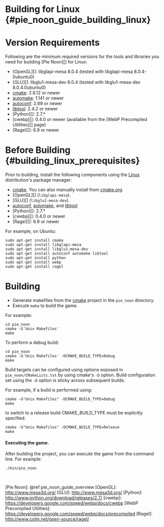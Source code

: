 Building for Linux    {#pie_noon_guide_building_linux}
==================

# Version Requirements

Following are the minimum required versions for the tools and libraries you
need for building [Pie Noon][] for Linux:

-   [OpenGL][]: libglapi-mesa 8.0.4 (tested with libglapi-mesa 8.0.4-0ubuntu0)
-   [GLU][]: libglu1-mesa-dev 8.0.4 (tested with
    libglu1-mesa-dev 8.0.4.0ubuntu0)
-   [cmake][]: 2.8.12 or newer
-   [automake][]: 1.141 or newer
-   [autoconf][]: 2.69 or newer
-   [libtool][]: 2.4.2 or newer
-   [Python][]: 2.7.*
-   [cwebp][]: 0.4.0 or newer (available from the
    [WebP Precompiled Utilities][] page)
-   [Ragel][]: 6.9 or newer

# Before Building    {#building_linux_prerequisites}

Prior to building, install the following components using the [Linux][]
distribution's package manager:

-    [cmake][]. You can also manually install from
     [cmake.org](http://cmake.org).
-    [OpenGL][] (`libglapi-mesa`).
-    [GLU][] (`libglu1-mesa-dev`).
-    [autoconf][], [automake][], and [libtool][]
-    [Python][]: 2.7.*
-    [cwebp][]: 0.4.0 or newer
-    [Ragel][]: 6.9 or newer

For example, on Ubuntu:

    sudo apt-get install cmake
    sudo apt-get install libglapi-mesa
    sudo apt-get install libglu1-mesa-dev
    sudo apt-get install autoconf automake libtool
    sudo apt-get install python
    sudo apt-get install webp
    sudo apt-get install ragel

# Building

-   Generate makefiles from the [cmake][] project in the `pie_noon` directory.
-   Execute `make` to build the game.

For example:

    cd pie_noon
    cmake -G'Unix Makefiles'
    make

To perform a debug build:

    cd pie_noon
    cmake -G'Unix Makefiles' -DCMAKE_BUILD_TYPE=Debug
    make

Build targets can be configured using options exposed in
`pie_noon/CMakeLists.txt` by using cmake's `-D` option.
Build configuration set using the `-D` option is sticky across subsequent
builds.

For example, if a build is performed using:

    cmake -G"Unix Makefiles" -DCMAKE_BUILD_TYPE=Debug
    make

to switch to a release build CMAKE_BUILD_TYPE must be explicitly specified:

    cmake -G"Unix Makefiles" -DCMAKE_BUILD_TYPE=Release
    make

#### Executing the game.

After building the project, you can execute the game from the command line.
For example:

    ./bin/pie_noon

<br>

  [autoconf]: http://www.gnu.org/software/autoconf/
  [automake]: http://www.gnu.org/software/automake/
  [libtool]: http://www.gnu.org/software/libtool/
  [cmake]: http://www.cmake.org/
  [Linux]: http://en.wikipedia.org/wiki/Linux
  [Pie Noon]: @ref pie_noon_guide_overview
  [OpenGL]: http://www.mesa3d.org/
  [GLU]: http://www.mesa3d.org/
  [Python]: http://www.python.org/download/releases/2.7/
  [cwebp]: https://developers.google.com/speed/webp/docs/cwebp
  [WebP Precompiled Utilities]: https://developers.google.com/speed/webp/docs/precompiled
  [Ragel]: http://www.colm.net/open-source/ragel/
